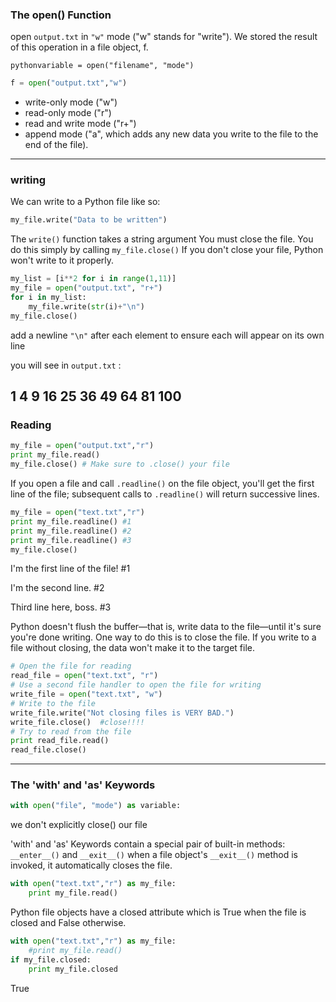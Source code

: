 
### The open() Function

open ```output.txt``` in ```"w"``` mode ("w" stands for "write"). 
We stored the result of this operation in a file object, f.



```pythonvariable = open("filename", "mode")```

```python
f = open("output.txt","w")
```

* write-only mode ("w") 
* read-only mode ("r") 
* read and write mode ("r+") 
* append mode ("a", which adds any new data you write to the file to the end of the file).

---

### writing


We can write to a Python file like so:
```python
my_file.write("Data to be written")
```
The ```write()``` function takes a string argument
You must close the file. You do this simply by calling ```my_file.close()``` 
If you don't close your file, Python won't write to it properly. 


```python
my_list = [i**2 for i in range(1,11)]
my_file = open("output.txt", "r+")
for i in my_list:
    my_file.write(str(i)+"\n")
my_file.close()
```
add a newline ```"\n"``` after each element to ensure each will appear on its own line

you will see in ```output.txt``` :

1
4
9
16
25
36
49
64
81
100
---

### Reading

```python
my_file = open("output.txt","r")
print my_file.read()
my_file.close() # Make sure to .close() your file 
```

If you open a file and call ```.readline()``` on the file object, 
you'll get the first line of the file; subsequent calls to ```.readline()``` will return successive lines.

```python
my_file = open("text.txt","r")
print my_file.readline() #1
print my_file.readline() #2
print my_file.readline() #3
my_file.close()
```

I'm the first line of the file! #1

I'm the second line. #2

Third line here, boss. #3


Python doesn't flush the buffer—that is, write data to the file—until it's sure you're done writing. One way to do this is to close the file. 
If you write to a file without closing, the data won't make it to the target file.

```python
# Open the file for reading
read_file = open("text.txt", "r")
# Use a second file handler to open the file for writing
write_file = open("text.txt", "w")
# Write to the file
write_file.write("Not closing files is VERY BAD.")
write_file.close()  #close!!!!
# Try to read from the file
print read_file.read()
read_file.close()
```

---

### The 'with' and 'as' Keywords

```python
with open("file", "mode") as variable:
```
we don't explicitly close() our file

'with' and 'as' Keywords contain a special pair of built-in methods:``` __enter__()``` and ```__exit__()```
when a file object's ```__exit__()``` method is invoked, it automatically closes the file.

```python
with open("text.txt","r") as my_file:
    print my_file.read()
```



Python file objects have a closed attribute which is True when the file is closed and False otherwise.

```python
with open("text.txt","r") as my_file:
    #print my_file.read()    
if my_file.closed:
    print my_file.closed
```
True



